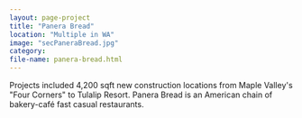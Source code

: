 ```yaml
---
layout: page-project
title: "Panera Bread"
location: "Multiple in WA"
image: "secPaneraBread.jpg"
category:
file-name: panera-bread.html
---
```


Projects included 4,200 sqft new construction locations from Maple Valley's "Four Corners" to Tulalip Resort. Panera Bread is an American chain of bakery-café fast casual restaurants.
